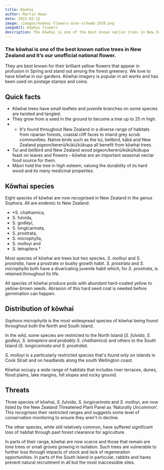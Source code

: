 ```yaml
---
title: Kōwhai
author: Martin Kean
date: 2022-03-12
image: /images/kowhai-flowers-alex-schwab-1920.png
imageAlt: Kōwhai flowers
description: The kōwhai is one of the best known native trees in New Zealand and it’s our unofficial national flower.
---
```


### The kōwhai is one of the best known native trees in New Zealand and it’s our unofficial national flower.

They are best known for their brilliant yellow flowers that appear in profusion in Spring and stand out among the forest greenery. We love to have kōwhai in our gardens. Kōwhai imagery is popular in art works and has been used on postage stamps and coins.

## Quick facts

* Kōwhai trees have small leaflets and juvenile branches on some species are twisted and tangled. 
* They grow from a seed in the ground to become a tree up to 25 m high. 
* * It's found throughout New Zealand in a diverse range of habitats from riparian forests, coastal cliff faces to inland grey scrub communities.
Native birds such as the tui, bellbird, kākā and New Zealand pigeon/kererū/kūkū/kūkupa all benefit from kōwhai trees.
* Tui and bellbird and New Zealand wood pigeon/kererū/kūkū/kūkupa feast on leaves and flowers – kōwhai are an important seasonal nectar food source for them.
* Māori hold the tree in high esteem, valuing the durability of its hard wood and its many medicinal properties.

## Kōwhai species

Eight species of kōwhai are now recognised in New Zealand in the genus Sophora. All are endemic to New Zealand.

- *S. chathamica,
- S. fulvida,
- S. godleyi,
- S. longicarinata,
- S. prostrata,
- S. microphylla,
- S. molloyi and
- S. tetraptera.*

Most species of kōwhai are trees but two species, *S. molloyi* and *S. prostrata*, have a prostrate or bushy growth habit. *S. prostrata* and *S. microphylla* both have a divaricating juvenile habit which, for *S. prostrata*, is retained throughout its life.

All species of kōwhai produce pods with abundant hard-coated yellow to yellow-brown seeds. Abrasion of this hard seed coat is needed before germination can happen.

## Distribution of kōwhai

*Sophora microphylla* is the most widespread species of kōwhai being found throughout both the North and South Island.

In the wild, some species are restricted to the North Island (*S. fulvida, S. godleyi, S. tetraptera and probably S. chathamica*) and others to the South Island (*S. longicarinata and S. prostrata*).

*S. molloyi* is a particularly restricted species that's found only on islands in Cook Strait and on headlands along the south Wellington coast.

Kōwhai occupy a wide range of habitats that includes river terraces, dunes, flood plains, lake margins, hill slopes and rocky ground.

## Threats

Three species of kōwhai, *S. fulvida, S. longicarinata* and *S. molloyi*, are now listed by the New Zealand Threatened Plant Panel as ‘Naturally Uncommon’. This recognises their restricted ranges and suggests some level of conservation monitoring to ensure they aren't in decline.

The other species, while still relatively common, have suffered significant loss of habitat through past forest clearance for agriculture.

In parts of their range, kōwhai are now scarce and those that remain are lone trees or small groves growing in isolation. Such trees are vulnerable to further loss through impacts of stock and lack of regeneration opportunities. In parts of the South Island in particular, rabbits and hares prevent natural recruitment in all but the most inaccessible sites.
